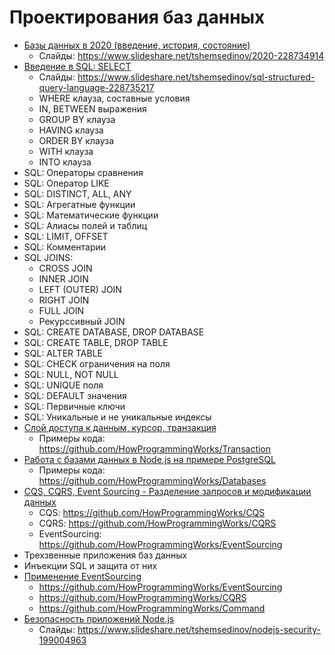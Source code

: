 # Проектирования баз данных

- [Базы данных в 2020 (введение, история, состояние)](https://youtu.be/8RjT2VYBWNQ)
  - Слайды: https://www.slideshare.net/tshemsedinov/2020-228734914
- [Введение в SQL: SELECT](https://youtu.be/Z679c8S0d7I)
  - Слайды: https://www.slideshare.net/tshemsedinov/sql-structured-query-language-228735217
  - WHERE клауза, составные условия
  - IN, BETWEEN выражения
  - GROUP BY клауза
  - HAVING клауза
  - ORDER BY клауза
  - WITH клауза
  - INTO клауза
- SQL: Операторы сравнения
- SQL: Оператор LIKE
- SQL: DISTINCT, ALL, ANY
- SQL: Агрегатные функции
- SQL: Математические функции
- SQL: Алиасы полей и таблиц
- SQL: LIMIT, OFFSET
- SQL: Комментарии
- SQL JOINS:
  - CROSS JOIN
  - INNER JOIN
  - LEFT (OUTER) JOIN
  - RIGHT JOIN
  - FULL JOIN
  - Рекурссивный JOIN
- SQL: CREATE DATABASE, DROP DATABASE
- SQL: CREATE TABLE, DROP TABLE
- SQL: ALTER TABLE
- SQL: CHECK ограничения на поля
- SQL: NULL, NOT NULL
- SQL: UNIQUE поля
- SQL: DEFAULT значения
- SQL: Первичные ключи
- SQL: Уникальные и не уникальные индексы
- [Слой доступа к данным, курсор, транзакция](https://youtu.be/CRcSWtWVvrA)
  - Примеры кода: https://github.com/HowProgrammingWorks/Transaction
- [Работа с базами данных в Node.js на примере PostgreSQL](https://youtu.be/2tDvHQCBt3w)
  - Примеры кода: https://github.com/HowProgrammingWorks/Databases
- [CQS, CQRS, Event Sourcing - Разделение запросов и модификации данных](https://youtu.be/T2tRc80Q8Qw)
  - CQS: https://github.com/HowProgrammingWorks/CQS
  - CQRS: https://github.com/HowProgrammingWorks/CQRS
  - EventSourcing: https://github.com/HowProgrammingWorks/EventSourcing
- Трехзвенные приложения баз данных
- Инъекции SQL и защита от них
- [Применение EventSourcing](https://youtu.be/kFNtKiK2SPs)
  - https://github.com/HowProgrammingWorks/EventSourcing
  - https://github.com/HowProgrammingWorks/CQRS
  - https://github.com/HowProgrammingWorks/Command
- [Безопасность приложений Node.js](https://youtu.be/Pdfo1G-gI6s)
  - Слайды: https://www.slideshare.net/tshemsedinov/nodejs-security-199004963
